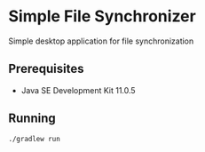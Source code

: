 # Simple File Synchronizer
Simple desktop application for file synchronization

## Prerequisites
- Java SE Development Kit 11.0.5

## Running
`./gradlew run`
